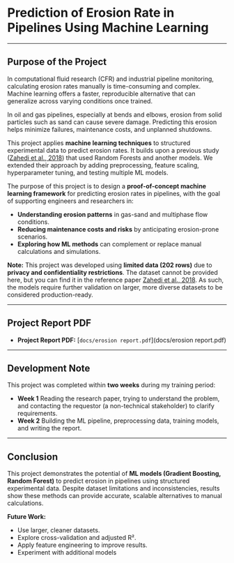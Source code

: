 # Prediction of Erosion Rate in Pipelines Using Machine Learning

---

## Purpose of the Project

In computational fluid research (CFR) and industrial pipeline monitoring, calculating erosion rates manually is time-consuming and complex. Machine learning offers a faster, reproducible alternative that can generalize across varying conditions once trained.  

In oil and gas pipelines, especially at bends and elbows, erosion from solid particles such as sand can cause severe damage. Predicting this erosion helps minimize failures, maintenance costs, and unplanned shutdowns.  

This project applies **machine learning techniques** to structured experimental data to predict erosion rates. It builds upon a previous study ([Zahedi et al., 2018](https://doi.org/10.1016/j.powtec.2018.07.055)) that used Random Forests and another models. We extended their approach by adding preprocessing, feature scaling, hyperparameter tuning, and testing multiple ML models.  

The purpose of this project is to design a **proof-of-concept machine learning framework** for predicting erosion rates in pipelines, with the goal of supporting engineers and researchers in:  

- **Understanding erosion patterns** in gas-sand and multiphase flow conditions.  
- **Reducing maintenance costs and risks** by anticipating erosion-prone scenarios.  
- **Exploring how ML methods** can complement or replace manual calculations and simulations.  

**Note:** This project was developed using **limited data (202 rows)** due to **privacy and confidentiality restrictions**. The dataset cannot be provided here, but you can find it in the reference paper [Zahedi et al., 2018](https://doi.org/10.1016/j.powtec.2018.07.055). As such, the models require further validation on larger, more diverse datasets to be considered production-ready.   

---

## Project Report PDF

- **Project Report PDF:** [`docs/erosion report.pdf`](docs/erosion report.pdf)

---



## Development Note

This project was completed within **two weeks** during my training period:  

- **Week 1** Reading the research paper, trying to understand the problem, and contacting the requestor (a non-technical stakeholder) to clarify requirements.
- **Week 2** Building the ML pipeline, preprocessing data, training models, and writing the report.  

---



## Conclusion

This project demonstrates the potential of **ML models (Gradient Boosting, Random Forest)** to predict erosion in pipelines using structured experimental data. Despite dataset limitations and inconsistencies, results show these methods can provide accurate, scalable alternatives to manual calculations.  

**Future Work:**
- Use larger, cleaner datasets.  
- Explore cross-validation and adjusted R².  
- Apply feature engineering to improve results. 
- Experiment with additional models
